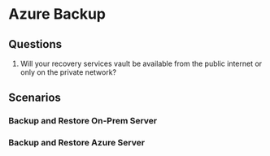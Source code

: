 # Azure Backup

## Questions

1. Will your recovery services vault be available from the public internet or only on the private network?

## Scenarios

### Backup and Restore On-Prem Server

### Backup and Restore Azure Server
